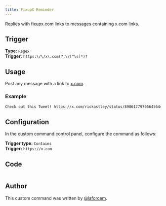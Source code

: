 ```yaml
---
title: FixupX Reminder
---
```


Replies with fixupx.com links to messages containing x.com links.

## Trigger

**Type:** `Regex`<br />
**Trigger:** `https:\/\/x\.com(?:\/[^\s]*)?`<br />

## Usage

Post any message with a link to [x.com](https://x.com/).

### Example

```txt
Check out this Tweet! https://x.com/rickastley/status/890617797956456448
```

## Configuration

In the custom command control panel, configure the command as follows:

**Trigger type:** `Contains`  
**Trigger:** `https://x.com`

## Code

```gotmpl file=../../../src/utilities/fixupx.go.tmpl

```

## Author

This custom command was written by [@laforcem](https://github.com/laforcem).
